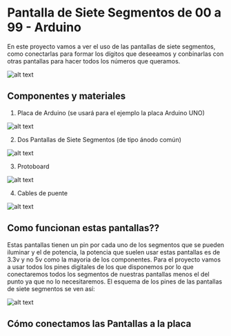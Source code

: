 # Pantalla de Siete Segmentos de 00 a 99 - Arduino
En este proyecto vamos a ver el uso de las pantallas de siete segmentos, como conectarlas para formar los dígitos que deseeamos y conbinarlas con otras pantallas para hacer todos los números que queramos. 

![alt text](https://www.technologicalarts.ca/shop/components/com_virtuemart/shop_image/product/7_segment_LED_Di_4b0af019b3ac6.jpg)

## Componentes y materiales
1. Placa de Arduino (se usará para el ejemplo la placa Arduino UNO)

![alt text](https://cdn.antratek.nl/media/product/b81/arduino-uno-rev3-a000066-aaf.jpg)

2. Dos Pantallas de Siete Segmentos (de tipo ánodo común)

![alt text](https://handsontec.com/wp-content/uploads/2016/05/7-seg-1Dig-1-300-100x100.jpg)

3. Protoboard

![alt text](https://www.elegoo.com/wp-content/uploads/2017/01/3-22-100x100.jpg)

4. Cables de puente

![alt text](http://www.electronicspro.com.pk/wp-content/uploads/2017/11/40P-Male-to-male-Jumper-Wires-for-Arduino-100x100.jpg)

## Como funcionan estas pantallas??
Estas pantallas tienen un pin por cada uno de los segmentos que se pueden iluminar y el de potencia, la potencia que suelen usar estas pantallas es de 3.3v y no 5v como la mayoria de los componentes. 
Para el proyecto vamos a usar todos los pines digitales de los que disponemos por lo que conectaremos todos los segmentos de nuestras pantallas menos el del punto ya que no lo necesitaremos.
El esquema de los pines de las pantallas de siete segmentos se ven así:

![alt text](https://www.moodle.gym-wst.de/pluginfile.php/1205/mod_label/intro/sieben_seg_pinbelegung.png)

## Cómo conectamos las Pantallas a la placa
